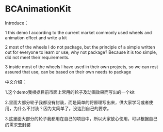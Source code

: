 # BCAnimationKit

Introduce：

1 this demo I according to the current market commonly used wheels and animation effect and write a kit

2 most of the wheels I do not package, but the principle of a simple written out for everyone to learn or use, why not package? Because it is too simple, did not meet their requirements.

3 inside most of the wheels I have used in their own projects, so we can rest assured that use, can be based on their own needs to package





中文介绍：



1.这个demo我根据目前市面上常用的轮子及动画效果而写出的一个kit

2.里面大部分轮子我都没有封装，而是简单的将原理写出来，供大家学习或者使用，为什么不封装？因为太简单了，没达到自己的要求。

3.这里面大部分的轮子我都用在自己的项目中，所以大家放心使用，可以根据自己的需求去封装
